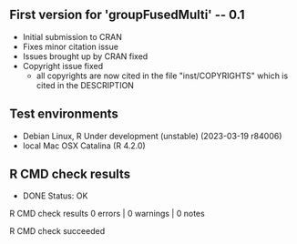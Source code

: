 
## First version for 'groupFusedMulti' -- 0.1

* Initial submission to CRAN
* Fixes minor citation issue
* Issues brought up by CRAN fixed
* Copyright issue fixed
  - all copyrights are now cited in the file "inst/COPYRIGHTS" which is cited in the DESCRIPTION

## Test environments

* Debian Linux, R Under development (unstable) (2023-03-19 r84006)
* local Mac OSX Catalina (R 4.2.0)

## R CMD check results

* DONE
Status: OK



R CMD check results
0 errors | 0 warnings | 0 notes

R CMD check succeeded